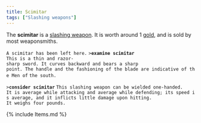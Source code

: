 ```yaml
---
title: Scimitar
tags: ["Slashing weapons"]
---
```

The **scimitar** is a [slashing weapon](slashing_weapon "wikilink"). It
is worth around 1 [gold](gold "wikilink"), and is sold by most
weaponsmiths.

`A scimitar has been left here.`
`>`**`examine scimitar`**
`This is a thin and razor-sharp sword. It curves backward and bears a sharp`
`point. The handle and the fashioning of the blade are indicative of the Men of`
`the south.`

`>`**`consider scimitar`**
`This slashing weapon can be wielded one-handed.`
`It is average while attacking and average while defending; its speed is average, and it inflicts little damage upon hitting.`
`It weighs four pounds.`

{% include Items.md %}
